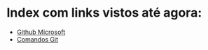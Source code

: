 # Index com links vistos até agora:
* [Github Microsoft](https://learn.microsoft.com/pt-br/contribute/get-started-setup-local)
* [Comandos Git](https://comandosgit.github.io/)

